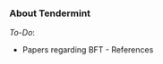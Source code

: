 ### About Tendermint

*To-Do*: 
* Papers regarding BFT - References

<!--stackedit_data:
eyJoaXN0b3J5IjpbLTE5MTA5NzM3MzUsLTE4OTU3NzMyOTUsLT
ExMTgzMjU2ODksMTA2NDQyMjU4MSwtNjYzNTYyMDA1LDY0NzA2
MTAzM119
-->